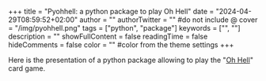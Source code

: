 +++
title = "Pyohhell: a python package to play Oh Hell"
date = "2024-04-29T08:59:52+02:00"
author = ""
authorTwitter = "" #do not include @
cover = "/img/pyohhell.png"
tags = ["python", "package"]
keywords = ["", ""]
description = ""
showFullContent = false
readingTime = false
hideComments = false
color = "" #color from the theme settings
+++

Here is the presentation of a python package allowing to play the 
"[Oh Hell](https://en.wikipedia.org/wiki/Oh_hell)" card game.



